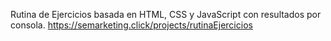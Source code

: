 Rutina de Ejercicios basada en HTML, CSS y JavaScript con resultados por consola. https://semarketing.click/projects/rutinaEjercicios
